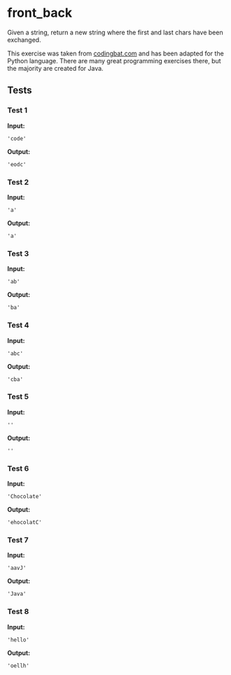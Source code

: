 # front_back




Given a string, return a new string where the first and last chars have been exchanged.

This exercise was taken from [codingbat.com](https://codingbat.com/prob/p123384) and has been adapted for the Python language. There are many great programming exercises there, but the majority are created for Java.






## Tests
### Test 1
**Input:**
```
'code'
```
**Output:**
```
'eodc'
```
### Test 2
**Input:**
```
'a'
```
**Output:**
```
'a'
```
### Test 3
**Input:**
```
'ab'
```
**Output:**
```
'ba'
```
### Test 4
**Input:**
```
'abc'
```
**Output:**
```
'cba'
```
### Test 5
**Input:**
```
''
```
**Output:**
```
''
```
### Test 6
**Input:**
```
'Chocolate'
```
**Output:**
```
'ehocolatC'
```
### Test 7
**Input:**
```
'aavJ'
```
**Output:**
```
'Java'
```
### Test 8
**Input:**
```
'hello'
```
**Output:**
```
'oellh'
```

